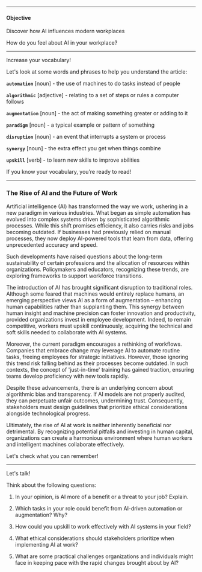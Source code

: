 
---
####   Objective

Discover how AI influences modern workplaces

How do you feel about AI in your workplace?

---

Increase your vocabulary!


Let's look at some words and phrases to help you understand the article:

**`automation`** [noun] - the use of machines to do tasks instead of people

**`algorithmic`** [adjective] - relating to a set of steps or rules a computer follows

**`augmentation`** [noun] - the act of making something greater or adding to it

**`paradigm`** [noun] - a typical example or pattern of something

**`disruption`** [noun] - an event that interrupts a system or process

**`synergy`** [noun] - the extra effect you get when things combine

**`upskill`** [verb] - to learn new skills to improve abilities

If you know your vocabulary, you’re ready to read!

---

### The Rise of AI and the Future of Work

  
Artificial intelligence (AI) has transformed the way we work, ushering in a new paradigm in various industries. What began as simple automation has evolved into complex systems driven by sophisticated algorithmic processes. While this shift promises efficiency, it also carries risks and jobs becoming outdated. If businesses had previously relied on manual processes, they now deploy AI-powered tools that learn from data, offering unprecedented accuracy and speed.

Such developments have raised questions about the long-term sustainability of certain professions and the allocation of resources within organizations. Policymakers and educators, recognizing these trends, are exploring frameworks to support workforce transitions.

The introduction of AI has brought significant disruption to traditional roles. Although some feared that machines would entirely replace humans, an emerging perspective views AI as a form of augmentation – enhancing human capabilities rather than supplanting them. This synergy between human insight and machine precision can foster innovation and productivity, provided organizations invest in employee development. Indeed, to remain competitive, workers must upskill continuously, acquiring the technical and soft skills needed to collaborate with AI systems.

Moreover, the current paradigm encourages a rethinking of workflows. Companies that embrace change may leverage AI to automate routine tasks, freeing employees for strategic initiatives. However, those ignoring this trend risk falling behind as their processes become outdated. In such contexts, the concept of 'just-in-time' training has gained traction, ensuring teams develop proficiency with new tools rapidly.

Despite these advancements, there is an underlying concern about algorithmic bias and transparency. If AI models are not properly audited, they can perpetuate unfair outcomes, undermining trust. Consequently, stakeholders must design guidelines that prioritize ethical considerations alongside technological progress.

Ultimately, the rise of AI at work is neither inherently beneficial nor detrimental. By recognizing potential pitfalls and investing in human capital, organizations can create a harmonious environment where human workers and intelligent machines collaborate effectively.

Let's check what you can remember!

---

Let's talk!

Think about the following questions:

1. In your opinion, is AI more of a benefit or a threat to your job? Explain.

2. Which tasks in your role could benefit from AI-driven automation or augmentation? Why?

3. How could you upskill to work effectively with AI systems in your field?

4. What ethical considerations should stakeholders prioritize when implementing AI at work?

5. What are some practical challenges organizations and individuals might face in keeping pace with the rapid changes brought about by AI?